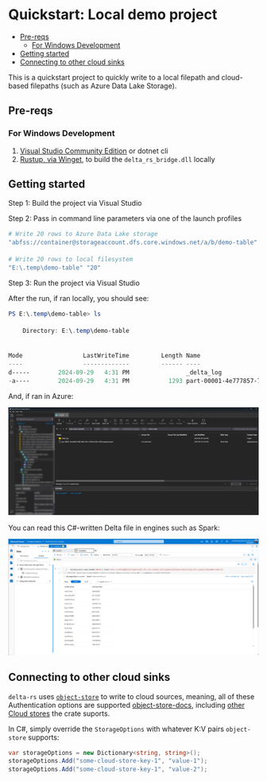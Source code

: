 # Quickstart: Local demo project

<!-- TOC depthfrom:2 -->

- [Pre-reqs](#pre-reqs)
    - [For Windows Development](#for-windows-development)
- [Getting started](#getting-started)
- [Connecting to other cloud sinks](#connecting-to-other-cloud-sinks)

<!-- /TOC -->

This is a quickstart project to quickly write to a local filepath and cloud-based filepaths (such as Azure Data Lake Storage).

## Pre-reqs

### For Windows Development

1. [Visual Studio Community Edition](https://visualstudio.microsoft.com/vs/community/) or dotnet cli
2. [Rustup, via Winget](https://winget.run/pkg/Rustlang/Rustup), to build the `delta_rs_bridge.dll` locally

## Getting started

Step 1: Build the project via Visual Studio

Step 2: Pass in command line parameters via one of the launch profiles

```powershell
# Write 20 rows to Azure Data Lake storage
"abfss://container@storageaccount.dfs.core.windows.net/a/b/demo-table" "20"

# Write 20 rows to local filesystem
"E:\.temp\demo-table" "20"
```

Step 3: Run the project via Visual Studio

After the run, if ran locally, you should see:

```powershell
PS E:\.temp\demo-table> ls

    Directory: E:\.temp\demo-table


Mode                 LastWriteTime         Length Name
----                 -------------         ------ ----
d-----        2024-09-29   4:31 PM                _delta_log
-a----        2024-09-29   4:31 PM           1293 part-00001-4e777857-74e3-4b26-8baf-2e6096e6eb09-c000.snappy.parquet
```

And, if ran in Azure:

![ADLS Write](../../media/images/adls-write.png)

You can read this C#-written Delta file in engines such as Spark:

![ADLS Spark Read](../../media/images/adls-spark-read.png)

## Connecting to other cloud sinks

`delta-rs` uses [`object-store`](https://github.com/delta-io/delta-rs/blob/8e4c23bfb235b55943b97b1df5ec99951d01bea0/crates/hdfs/Cargo.toml#L16) to write to cloud sources, meaning, all of these Authentication options are supported [object-store-docs](https://docs.rs/object_store/latest/object_store/azure/enum.AzureConfigKey.html#variants), including [other Cloud stores](https://docs.rs/object_store/latest/object_store/#available-objectstore-implementations) the crate suports.

In C#, simply override the `StorageOptions` with whatever K:V pairs `object-store` supports:

```csharp
var storageOptions = new Dictionary<string, string>();
storageOptions.Add("some-cloud-store-key-1", "value-1");
storageOptions.Add("some-cloud-store-key-1", "value-2");
```